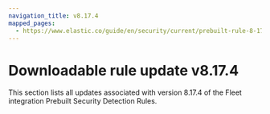 ```yaml
---
navigation_title: v8.17.4
mapped_pages:
  - https://www.elastic.co/guide/en/security/current/prebuilt-rule-8-17-4-prebuilt-rules-8-17-4-appendix.html
---
```


# Downloadable rule update v8.17.4

This section lists all updates associated with version 8.17.4 of the Fleet integration Prebuilt Security Detection Rules.